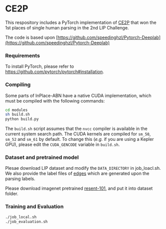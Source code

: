 # CE2P

This respository includes a PyTorch implementation of [CE2P]() that won the 1st places of single human parsing in the 2nd LIP Challenge.  

The code is based upon [https://github.com/speedinghzl/Pytorch-Deeplab](https://github.com/speedinghzl/Pytorch-Deeplab)

### Requirements

To install PyTorch, please refer to https://github.com/pytorch/pytorch#installation.

### Compiling

Some parts of InPlace-ABN have a native CUDA implementation, which must be compiled with the following commands:
```bash
cd modules
sh build.sh
python build.py
``` 
The `build.sh` script assumes that the `nvcc` compiler is available in the current system search path.
The CUDA kernels are compiled for `sm_50`, `sm_52` and `sm_61` by default.
To change this (_e.g._ if you are using a Kepler GPU), please edit the `CUDA_GENCODE` variable in `build.sh`.

### Dataset and pretrained model

Plesae download LIP dataset and modify the `DATA_DIRECTORY` in job_loacl.sh. We also provide the label files of [edges]() which are generated upon the parsing labels.
 
Please download imagenet pretrained [resent-101](https://pan.baidu.com/s/1YMiL0lFgpzhIfD_IjwSJjw), and put it into dataset folder.

### Training and Evaluation
```bash
./job_local.sh
./job_evaluation.sh
``` 

